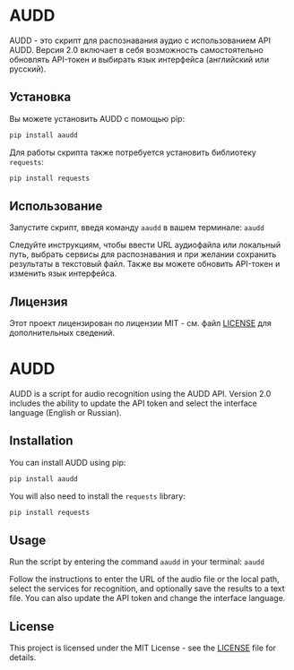 # AUDD

AUDD - это скрипт для распознавания аудио с использованием API AUDD. Версия 2.0 включает в себя возможность самостоятельно обновлять API-токен и выбирать язык интерфейса (английский или русский).

## Установка

Вы можете установить AUDD с помощью pip:

```bash
pip install aaudd
```

Для работы скрипта также потребуется установить библиотеку `requests`:

```bash
pip install requests
```

## Использование
Запустите скрипт, введя команду `aaudd` в вашем терминале:
`aaudd`

Следуйте инструкциям, чтобы ввести URL аудиофайла или локальный путь, выбрать сервисы для распознавания и при желании сохранить результаты в текстовый файл. Также вы можете обновить API-токен и изменить язык интерфейса.

## Лицензия
Этот проект лицензирован по лицензии MIT - см. файл [LICENSE](LICENSE) для дополнительных сведений.

# AUDD

AUDD is a script for audio recognition using the AUDD API. Version 2.0 includes the ability to update the API token and select the interface language (English or Russian).

## Installation

You can install AUDD using pip:

```bash
pip install aaudd
```

You will also need to install the `requests` library:

```bash
pip install requests
```

## Usage
Run the script by entering the command `aaudd` in your terminal:
`aaudd`

Follow the instructions to enter the URL of the audio file or the local path, select the services for recognition, and optionally save the results to a text file. You can also update the API token and change the interface language.

## License
This project is licensed under the MIT License - see the [LICENSE](LICENSE) file for details.